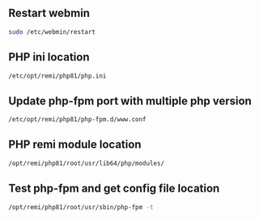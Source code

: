 ## Restart webmin

```bash
sudo /etc/webmin/restart
```

## PHP ini location

```bash
/etc/opt/remi/php81/php.ini
```

## Update php-fpm port with multiple php version

```bash
/etc/opt/remi/php81/php-fpm.d/www.conf
```

## PHP remi module location

```bash
/opt/remi/php81/root/usr/lib64/php/modules/
```

## Test php-fpm and get config file location

```bash
/opt/remi/php81/root/usr/sbin/php-fpm -t
```
